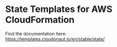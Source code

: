 # State Templates for AWS CloudFormation

Find the documentation here: https://templates.cloudonaut.io/en/stable/state/
